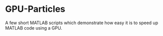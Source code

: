 # GPU-Particles
A few short MATLAB scripts which demonstrate how easy it is to speed up MATLAB code using a GPU.

